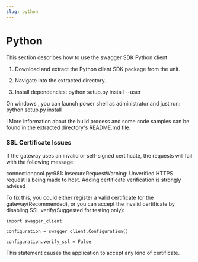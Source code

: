 ```yaml
---
slug: python
---
```


# Python

This section describes how to use the swagger SDK Python client

  1. Download and extract the Python client SDK package from the unit.  
  

  2. Navigate into the extracted directory.  
  

  3. Install dependencies: python setup.py install --user

On windows , you can launch power shell as administrator and just run: python
setup.py install  

i More information about the build process and some code samples can be found
in the extracted directory's README.md file.

### SSL Certificate Issues

If the gateway uses an invalid or self-signed certificate, the requests will
fail with the following message:

connectionpool.py:981: InsecureRequestWarning: Unverified HTTPS request is
being made to host. Adding certificate verification is strongly advised

To fix this, you could either register a valid certificate for the
gateway(Recommended), or you can accept the invalid certificate by disabling
SSL verify(Suggested for testing only):

`import swagger_client`

`configuration = swagger_client.Configuration()`

`configuration.verify_ssl = False`

This statement causes the application to accept any kind of certificate.

